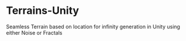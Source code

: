 # Terrains-Unity
Seamless Terrain based on location for infinity generation in Unity using either Noise or Fractals

